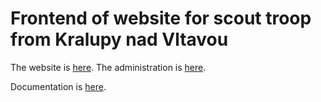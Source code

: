 # Frontend of website for scout troop from Kralupy nad Vltavou

The website is [here](http://web.dev.strelka.cz).
The administration is [here](http://admin.dev.strelka.cz).

Documentation is [here](https://www.notion.so/README-5b762a631cc140db9d6d5cf98edfd499).
